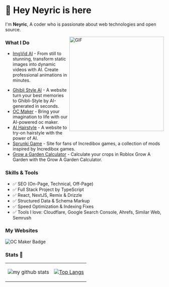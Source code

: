 # 👋 Hey Neyric is here

I'm **Neyric**, A coder who is passionate about web technologies and open source.

<img align="right" alt="GIF" src="https://media.giphy.com/media/SWoSkN6DxTszqIKEqv/giphy.gif" height="300" />

### What I Do
- [ImgVid AI](https://imgvid.app) - From still to stunning, transform static images into dynamic videos with AI. Create professional animations in minutes.
* [Ghibli Style AI](https://ghiblistyleai.app) - A website turn your best memories to Ghibli-Style by AI-generated in seconds.
* [OC Maker](https://ocmaker.app) - Bring your imagination to life with our AI-powered oc maker.
* [AI Hairstyle](https://hairroom.app) - A website to try-on hairstyle with the power of AI.
* [Sprunki Game](https://sprunki.art) - Site for fans of Incredibox games, a collection of mods inspired by Incredibox games.
* [Grow a Garden Calculator](https://growagarden-calculator.info) - Calculate your crops in Roblox Grow A Garden with the Grow A Garden Calculator.

### Skills & Tools

* ✅ SEO (On-Page, Technical, Off-Page)
* ✅ Full Stack Project by TypeScript
* ✅ React, NextJS, Remix & Drizzle
* ✅ Structured Data & Schema Markup
* ✅ Speed Optimization & Indexing Fixes
* ✅ Tools I love: Cloudflare, Google Search Console, Ahrefs, Similar Web, Semrush

### My Websites

![OC Maker Badge](https://frogdr.com/ocmaker.app/badge-white.svg)

### Stats 🌱

<table cellspacing="0" cellpadding="0" style="border: none">
  <tr>
    <td>
      
![my github stats](https://github-readme-stats.vercel.app/api?username=neyric&show_icons=true&theme=radical&hide_border=true&hide=contribs,prs)
    </td>
    <td>
      
[![Top Langs](https://github-readme-stats.vercel.app/api/top-langs/?username=neyric&layout=compact)](https://github.com/anuraghazra/github-readme-stats)  
    </td>
  </tr> 
</table>
    
<!--
**neyric/neyric** is a ✨ _special_ ✨ repository because its `README.md` (this file) appears on your GitHub profile.

Here are some ideas to get you started:

- 🔭 I’m currently working on ...
- 🌱 I’m currently learning ...
- 👯 I’m looking to collaborate on ...
- 🤔 I’m looking for help with ...
- 💬 Ask me about ...
- 📫 How to reach me: ...
- 😄 Pronouns: ...
- ⚡ Fun fact: ...
-->
